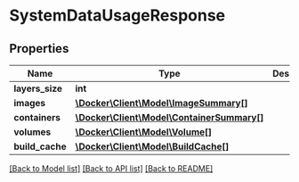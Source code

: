# SystemDataUsageResponse

## Properties
Name | Type | Description | Notes
------------ | ------------- | ------------- | -------------
**layers_size** | **int** |  | [optional] 
**images** | [**\Docker\Client\Model\ImageSummary[]**](ImageSummary.md) |  | [optional] 
**containers** | [**\Docker\Client\Model\ContainerSummary[]**](ContainerSummary.md) |  | [optional] 
**volumes** | [**\Docker\Client\Model\Volume[]**](Volume.md) |  | [optional] 
**build_cache** | [**\Docker\Client\Model\BuildCache[]**](BuildCache.md) |  | [optional] 

[[Back to Model list]](../../README.md#documentation-for-models) [[Back to API list]](../../README.md#documentation-for-api-endpoints) [[Back to README]](../../README.md)

